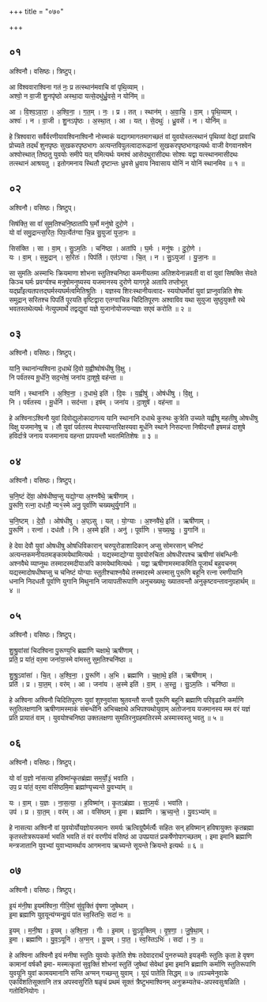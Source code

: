 +++
title = "०७०"

+++


## ०१
अश्विनौ। वसिष्ठः। त्रिष्टुप्।

आ वि॑श्ववाराश्विना गतं नः॒ प्र तत्स्थान॑मवाचि वां पृथि॒व्याम् ।  
अश्वो॒ न वा॒जी शु॒नपृ॑ष्ठो अस्था॒दा यत्से॒दथु॑र्ध्रु॒वसे॒ न योनि॑म् ॥

आ । वि॒श्व॒ऽवा॒रा॒ । अ॒श्वि॒ना॒ । ग॒त॒म् । नः॒ । प्र । तत् । स्थान॑म् । अ॒वा॒चि॒ । वा॒म् । पृ॒थि॒व्याम् ।  
अश्वः॑ । न । वा॒जी । शु॒नऽपृ॑ष्ठः । अ॒स्था॒त् । आ । यत् । से॒दथुः॑ । ध्रु॒वसे॑ । न । योनि॑म् ॥

हे त्रिश्ववारा सर्वैर्वरणीयावश्विनाश्विनौ नोस्माकं यद्यागमागतमागच्छतं वां युवयोस्तत्स्थानं पृथिव्यां वेद्यां प्रावाचि प्रोच्यते तदर्थं शुनपृष्ठः सुखकरपृष्ठभागः अत्यन्तविपुलत्वादारूढानां सुखकरपृष्ठभागइत्यर्थः वाजी वेगवानश्वेन अश्वोस्थात् तिष्ठतु युवयोः समीपे यत् यमित्यर्थः यमश्वं आसेदथुरासीदथः सोश्वः यद्वा यत्स्थानमासीदथः तत्स्थानं आश्रयतु । इतोगमनाय स्थितौ दृष्टान्तः ध्रुवसे ध्रुवाय निवासाय योनिं न योनिं स्थानमिव ॥ १ ॥

## ०२
अश्विनौ। वसिष्ठः। त्रिष्टुप्।

सिष॑क्ति॒ सा वां॑ सुम॒तिश्चनि॒ष्ठाता॑पि घ॒र्मो मनु॑षो दुरो॒णे ।  
यो वां॑ समु॒द्रान्त्स॒रितः॒ पिप॒र्त्येत॑ग्वा चि॒न्न सु॒युजा॑ युजा॒नः ॥

सिस॑क्ति । सा । वा॒म् । सु॒ऽम॒तिः । चनि॑ष्ठा । अता॑पि । घ॒र्मः । मनु॑षः । दु॒रो॒णे ।  
यः । वा॒म् । स॒मु॒द्रान् । स॒रितः॑ । पिप॑र्ति । एत॑ऽग्वा । चि॒त् । न । सु॒ऽयुजा॑ । यु॒जा॒नः ॥

सा सुमतिः अस्माभिः क्रियमाणा शोभना स्तुतिश्चनिष्ठा कमनीयतमा अतिशयेनान्नवती वा वां युवां सिषक्ति सेवते किञ्च घर्मः प्रवर्ग्यश्च मनुषोमनुष्यस्य यजमानस्य दुरोणे यागगृहे अतापि तप्तोभूत् यद्घ्राँइत्यतपत्तद्घर्मस्यघर्मत्वमितिश्रुतिः । यज्ञस्य शिरःस्थानीयत्वाद- स्ययोघर्मोवां युवां प्राप्नुवन्निति शेषः समुद्रान् सरितश्च पिपर्ति पूरयति वृष्टिद्वारा एतग्वाचिन्न चिदितिपूरणः अश्वाविव यथा सुयुजा सुष्ठुयुक्तौ रथे भवतस्तथेत्यर्थः नेत्युपमार्थे तद्वद्युवां यज्ञे युजानोयोजयन्यज्ञः सएवं करोति ॥ २ ॥

## ०३
अश्विनौ। वसिष्ठः। त्रिष्टुप्।

यानि॒ स्थाना॑न्यश्विना द॒धाथे॑ दि॒वो य॒ह्वीष्वोष॑धीषु वि॒क्षु ।  
नि पर्व॑तस्य मू॒र्धनि॒ सद॒न्तेषं॒ जना॑य दा॒शुषे॒ वह॑न्ता ॥

यानि॑ । स्थाना॑नि । अ॒श्वि॒ना॒ । द॒धाथे॒ इति॑ । दि॒वः । य॒ह्वीषु॑ । ओष॑धीषु । वि॒क्षु ।  
नि । पर्व॑तस्य । मू॒र्धनि॑ । सद॑न्ता । इष॑म् । जना॑य । दा॒शुषे॑ । वह॑न्ता ॥

हे अश्विनाऽश्विनौ युवां दिवोद्युलोकादागत्य यानि स्थानानि दधाथे कुरुथः कुत्रेति उच्यते यह्वीषु महतीषु ओषधीषु विक्षु यजमानेषु च । तौ युवां पर्वतस्य मेघस्यान्तरिक्षस्यवा मूर्धनि स्थाने निसदन्ता निषीदन्तौ इषमन्नं दाशुषे हविर्दात्रे जनाय यजमानाय वहन्ता प्रापयन्तौ भवतमितिशेषः ॥ ३ ॥

## ०४
अश्विनौ। वसिष्ठः। त्रिष्टुप्।

च॒नि॒ष्टं दे॑वा॒ ओष॑धीष्व॒प्सु यद्यो॒ग्या अ॒श्नवै॑थे॒ ऋषी॑णाम् ।  
पु॒रूणि॒ रत्ना॒ दध॑तौ॒ न्य१॒॑स्मे अनु॒ पूर्वा॑णि चख्यथुर्यु॒गानि॑ ॥

च॒नि॒ष्टम् । दे॒वौ॒ । ओष॑धीषु । अ॒प्ऽसु । यत् । यो॒ग्याः । अ॒श्नवै॑थे॒ इति॑ । ऋषी॑णाम् ।  
पु॒रूणि॑ । रत्ना॑ । दध॑तौ । नि । अ॒स्मे इति॑ । अनु॑ । पूर्वा॑णि । च॒ख्य॒थुः॒ । यु॒गानि॑ ॥

हे देवा देवौ युवां ओषधीषु ओषधिविकारान् चरुपुरोडाशादिकान् अप्सु सोमरसान् चनिष्टं अत्यन्तकमनीयतमङ्कामयेथामित्यर्थः । यद्यस्माद्योग्या युवयोरुचिता ओषधीरपश्च ऋषीणां संबन्धिनीः अश्नवैथे व्याप्नुथः तस्मादस्मदीयाअपि कामयेथामित्यर्थः । यद्वा ऋषीणामस्माकमिति पूजार्थं बहुवचनम् यद्यस्मादोषधीष्वप्सु च चनिष्टं योग्याः स्तुतीश्चाश्नवैथे तस्मादस्मे अस्मासु पुरूणि बहूनि रत्ना रमणीयानि धनानि निदधतौ पूर्वाणि युगानि मिथुनानि जायापतीरूपाणि अनुचख्यथुः ख्यातवन्तौ अनुकृष्टवन्तावनुग्रहार्थम् ॥ ४ ॥

## ०५
अश्विनौ। वसिष्ठः। त्रिष्टुप्।

शु॒श्रु॒वांसा॑ चिदश्विना पु॒रूण्य॒भि ब्रह्मा॑णि चक्षाथे॒ ऋषी॑णाम् ।  
प्रति॒ प्र या॑तं॒ वर॒मा जना॑या॒स्मे वा॑मस्तु सुम॒तिश्चनि॑ष्ठा ॥

शु॒श्रु॒ऽवांसा॑ । चि॒त् । अ॒श्वि॒ना॒ । पु॒रूणि॑ । अ॒भि । ब्रह्मा॑णि । च॒क्षा॒थे॒ इति॑ । ऋषी॑णाम् ।  
प्रति॑ । प्र । या॒त॒म् । वर॑म् । आ । जना॑य । अ॒स्मे इति॑ । वा॒म् । अ॒स्तु॒ । सु॒ऽम॒तिः । चनि॑ष्ठा ॥

हे अश्विना अश्विनौ चिदितिपूरणः युवां शुश्नुवांसा श्रुतवन्तौ सन्तौ पुरूणि बहूनि ब्रह्माणि परिवृढानि कर्माणि स्तुतिलक्षणानि ऋषीणामस्माकं संबन्धीनि अभिचक्षाथे अभिपश्यथोयुवाम् अतोजनाय यजमानस्य मम वरं यज्ञं प्रति प्रायातं वाम् । युवयोश्चनिष्ठा उक्तलक्षणा सुमतिरनुग्रहमतिरस्मे अस्मास्वस्तु भवतु ॥ ५ ॥

## ०६
अश्विनौ। वसिष्ठः। त्रिष्टुप्।

यो वां॑ य॒ज्ञो ना॑सत्या ह॒विष्मा॑न्कृ॒तब्र॑ह्मा सम॒र्यो॒३॒॑ भवा॑ति ।  
उप॒ प्र या॑तं॒ वर॒मा वसि॑ष्ठमि॒मा ब्रह्मा॑ण्यृच्यन्ते यु॒वभ्या॑म् ॥

यः । वा॒म् । य॒ज्ञः । ना॒स॒त्या॒ । ह॒विष्मा॑न् । कृ॒तऽब्र॑ह्मा । स॒ऽम॒र्यः॑ । भवा॑ति ।  
उप॑ । प्र । या॒त॒म् । वर॑म् । आ । वसि॑ष्ठम् । इ॒मा । ब्रह्मा॑णि । ऋ॒च्य॒न्ते॒ । यु॒वऽभ्या॑म् ॥

हे नासत्या अश्विनौ वां युवयोर्योयज्ञोयजमानः समर्यः ऋत्विग्रूपैर्मर्त्यैः सहितः सन् हविष्मान् हविषायुक्तः कृतब्रह्मा कृतस्तोत्ररूपकर्मा भवति भवति तं वरं वरणीयं वसिष्ठं आ उपप्रयातं प्रकर्षेणोपागच्छतम् । इमा इमानि ब्रह्माणि मन्त्रजातानि युवभ्यां युवाभ्यामर्थाय आगमनाय ऋच्यन्ते सूयन्ते क्रियन्ते इत्यर्थः ॥ ६ ॥

## ०७
अश्विनौ। वसिष्ठः। त्रिष्टुप्।

इ॒यं म॑नी॒षा इ॒यम॑श्विना॒ गीरि॒मां सु॑वृ॒क्तिं वृ॑षणा जुषेथाम् ।  
इ॒मा ब्रह्मा॑णि युव॒यून्य॑ग्मन्यू॒यं पा॑त स्व॒स्तिभिः॒ सदा॑ नः ॥

इ॒यम् । म॒नी॒षा । इ॒यम् । अ॒श्वि॒ना॒ । गीः । इ॒माम् । सु॒ऽवृ॒क्तिम् । वृ॒ष॒णा॒ । जु॒षे॒था॒म् ।  
इ॒मा । ब्रह्मा॑णि । यु॒व॒ऽयूनि॑ । अ॒ग्म॒न् । यू॒यम् । पा॒त॒ । स्व॒स्तिऽभिः॑ । सदा॑ । नः॒ ॥

हे अश्विना अश्विनौ इयं मनीषा स्तुतिः युवयोः कृतेति शेषः तदेवादरार्थं पुनरुच्यते इयङ्मीः स्तुतिः कृता हे वृषण कामानां वर्षकौ इमा- मस्मत्कृतां सुवृक्तिं शोभनां स्तुतिं जुषेथां सेवेथां इमा इमानि ब्रह्माणि कर्माणि स्तुतिरूपाणि युवयूनि युवां कामयमानानि सन्ति अग्मन् गच्छन्तु युवाम् । यूयं पातेति सिद्धम् ॥ ७ ॥पञ्चमेनुवाके एकविंशतिसूक्तानि तत्र अपस्वसुरिति षळृचं प्रथमं सूक्तं त्रैष्टुभमाश्विनम् अनुक्रम्यतेच-अपस्वसुःषळिति । गतोविनियोगः ।